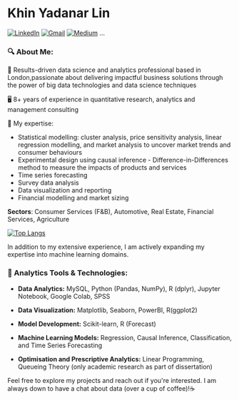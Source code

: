 # Khin Yadanar Lin
[![LinkedIn][linkedin-shield]][linkedin-url]
[![Gmail][gmail-shield]][gmail-url]
[![Medium][medium-shield]][medium-url]
...

[linkedin-shield]: https://img.shields.io/badge/LinkedIn--blue?style=social&logo=LinkedIn
[linkedin-url]: https://www.linkedin.com/in/khinyadanarlin/
[gmail-shield]: https://img.shields.io/badge/Gmail--red?style=social&logo=Gmail
[gmail-url]: mailto:khinydnlin@gmail.com
[medium-shield]: https://img.shields.io/badge/Medium--black?style=social&logo=Medium
[medium-url]: https://medium.com/@khinydnlin_66752

### 🔍 About Me:

🌟 Results-driven data science and analytics professional based in London,passionate about delivering impactful business solutions through the power of big data technologies and data science techniques  

🖥️ 8+ years of experience in quantitative research, analytics and management consulting

🧠 My expertise:

- Statistical modelling: cluster analysis, price sensitivity analysis, linear regression modelling, and market analysis to uncover market trends and consumer behaviours 
- Experimental design using causal inference - Difference-in-Differences method to measure the impacts of products and services
- Time series forecasting
- Survey data analysis 
- Data visualization and reporting
- Financial modelling and market sizing

**Sectors**: Consumer Services (F&B), Automotive, Real Estate, Financial Services, Agriculture

[![Top Langs](https://github-readme-stats.vercel.app/api/top-langs/?username=khinydnlin&layout=compact)](https://github.com/anuraghazra/github-readme-stats)

In addition to my extensive experience, I am actively expanding my expertise into machine learning domains.

### 🔧 Analytics Tools & Technologies:

- **Data Analytics:** MySQL, Python (Pandas, NumPy), R (dplyr), Jupyter Notebook, Google Colab, SPSS
  
- **Data Visualization:** Matplotlib, Seaborn, PowerBI, R(ggplot2)
  
- **Model Development:** Scikit-learn, R (Forecast)
  
- **Machine Learning Models:** Regression, Causal Inference, Classification, and Time Series Forecasting

- **Optimisation and Prescriptive Analytics:** Linear Programming, Queueing Theory (only academic research as part of dissertation)

Feel free to explore my projects and reach out if you're interested. I am always down to have a chat about data (over a cup of coffee)!☕

<!---
khinydnlin/khinydnlin is a ✨ special ✨ repository because its `README.md` (this file) appears on your GitHub profile.
You can click the Preview link to take a look at your changes.
--->

